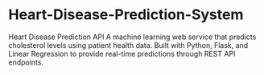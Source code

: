 # Heart-Disease-Prediction-System
Heart Disease Prediction API A machine learning web service that predicts cholesterol levels using patient health data. Built with Python, Flask, and Linear Regression to provide real-time predictions through REST API endpoints.
